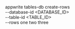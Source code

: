 appwrite tables-db create-rows \
    --database-id <DATABASE_ID> \
    --table-id <TABLE_ID> \
    --rows one two three
